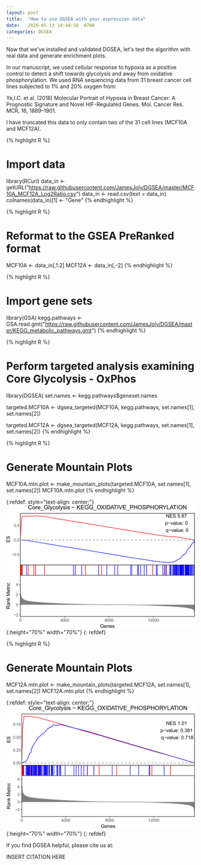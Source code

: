 ```yaml
---
layout: post
title:  "How to use DGSEA with your expression data"
date:   2020-05-13 14:48:58 -0700
categories: DGSEA
---
```


Now that we've installed and validated DGSEA, let's test the algorithm with real data and generate enrichment plots. 

In our manuscript, we used cellular response to hypoxia as a positive control to detect a shift towards glycolysis and away from oxidative phosphorylation. We used RNA sequencing data from 31 breast cancer cell lines subjected to 1% and 20% oxygen from:

Ye,I.C. et al. (2018) Molecular Portrait of Hypoxia in Breast Cancer: A Prognostic Signature and Novel HIF-Regulated Genes. Mol. Cancer Res. MCR, 16, 1889–1901.

I have truncated this data to only contain two of the 31 cell lines (MCF10A and MCF12A). 

{% highlight R %}
# Import data
library(RCurl)
data_in <- getURL("https://raw.githubusercontent.com/JamesJoly/DGSEA/master/MCF10A_MCF12A_Log2Ratio.csv")
data_in <- read.csv(text = data_in)
colnames(data_in)[1] <- "Gene"
{% endhighlight %}

{% highlight R %}
# Reformat to the GSEA PreRanked format
MCF10A <- data_in[,1:2]
MCF12A <- data_in[,-2]
{% endhighlight %}

{% highlight R %}
# Import gene sets
library(GSA)
kegg.pathways <- GSA.read.gmt("https://raw.githubusercontent.com/JamesJoly/DGSEA/master/KEGG_metabolic_pathways.gmt")
{% endhighlight %}

{% highlight R %}
# Perform targeted analysis examining Core Glycolysis - OxPhos
library(DGSEA)
set.names <- kegg.pathways$geneset.names

targeted.MCF10A <- dgsea_targeted(MCF10A, kegg.pathways,
                                  set.names[1], set.names[2])

targeted.MCF12A <- dgsea_targeted(MCF12A, kegg.pathways,
                                  set.names[1], set.names[2])
{% endhighlight %}

{% highlight R %}
# Generate Mountain Plots
MCF10A.mtn.plot <- make_mountain_plots(targeted.MCF10A, set.names[1], set.names[2])
MCF10A.mtn.plot
{% endhighlight %}

{:refdef: style="text-align: center;"}
![MCF10A_mtn_plot](https://raw.githubusercontent.com/JamesJoly/DGSEA/master/docs/assets/images/MCF10A_hypoxia_png.png){:height="70%" width="70%"}
{: refdef}


{% highlight R %}
# Generate Mountain Plots
MCF12A.mtn.plot <- make_mountain_plots(targeted.MCF12A, set.names[1], set.names[2])
MCF12A.mtn.plot
{% endhighlight %}

{:refdef: style="text-align: center;"}
![MCF12A_mtn_plot](https://raw.githubusercontent.com/JamesJoly/DGSEA/master/docs/assets/images/MCF12A_hypoxia_png.png){:height="70%" width="70%"}
{: refdef}

If you find DGSEA helpful, please cite us at: 

INSERT CITATION HERE

[DGSEA-gh]:   https://github.com/JamesJoly/DGSEA

